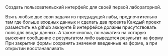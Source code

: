 Создать пользовательский интерфейс для своей первой лабораторной.

Взять любые две свои задачи из предыдущей лабы, предпочтительно там где больше входных данных и сделать два проекта
Каждый проект разместить на github аккаунте
В интерфейсе должны присутствовать поля для ввода данных.
А также кнопка, по нажатию на которую выскочит сообщение с результатом либо выведется результат на форму
При закрытии формы сохранять значения введенные на форме, а при открытии восстанавливать

